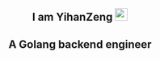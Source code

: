 <p align="center">
<h2 height="200px" align="center">I am YihanZeng <img src="https://cdn.jsdelivr.net/gh/MaleWeb/picture/images/techblog/hi.gif" width="25"></h2>
<h2 align="center">A  Golang backend engineer </h3>
</p>
<!--
**YihanZeng2000/YihanZeng2000** is a ✨ _special_ ✨ repository because its `README.md` (this file) appears on your GitHub profile.

Here are some ideas to get you started:

- 🔭 I’m currently working on ...
- 🌱 I’m currently learning database
- 👯 I’m looking to collaborate on ...
- 🤔 I’m looking for help with ...
- 💬 Ask me about ...
- 📫 How to reach me: ...
- 😄 Pronouns: ...
- ⚡ Fun fact: ...
-->

<p>
<img src="https://img.shields.io/static/v1?label=Program&message=golang&color=blue"/>
<a href="https://blog.csdn.net/weixin_46529397?spm=1000.2115.3001.5343"><img src="https://img.shields.io/static/v1?label=Blog&message=CSDN&color=red"/></a>
<a href="https://www.nowcoder.com/users/938346894"><img src="https://img.shields.io/static/v1?label=Blog&message=%E7%89%9B%E5%AE%A2&color=green"/></a>
</p>

![](https://github-readme-stats.vercel.app/api?username=YihanZeng2000&show_icons=true&theme=dark&count_private=true)

![](https://github-readme-stats.vercel.app/api/top-langs/?username=YihanZeng2000&theme=dark&layout=compact)









